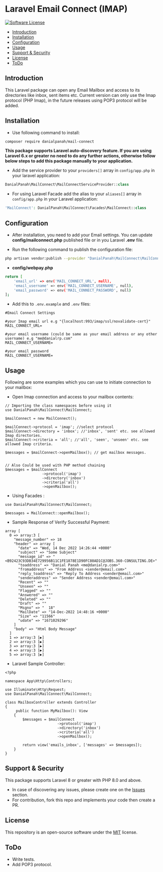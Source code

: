 # Laravel Email Connect (IMAP)

[![Software License](https://img.shields.io/badge/license-MIT-brightgreen.svg?style=flat-square)](LICENSE)

- [Introduction](#introduction)
- [Installation](#installation)
- [Configuration](#configuration)
- [Usage](#usage)
- [Support & Security](#support-security)
- [License](#license)
- [ToDo](#todo)

<a name="introduction"></a>

## Introduction

This Laravel package can open any Email Mailbox and access to its directories like inbox, sent items etc. Current
version can only use the Imap protocol (PHP Imap), in the future releases using POP3 protocol will be added.

<a name="installation"></a>

## Installation

* Use following command to install:

```bash
composer require danialpanah/mail-connect
```

**This package supports Laravel auto-discovery feature. If you are using Laravel 6.x or greater no need to do any
further actions, otherwise follow below steps to add this package manually to your application.**

* Add the service provider to your `providers[]` array in `config/app.php` in your laravel application:

```php
DanialPanah\MailConnect\MailConnectServiceProvider::class
```

* For using Laravel Facade add the alias to your `aliases[]` array in `config/app.php` in your Laravel application:

```php
'MailConnect': DanialPanah\MailConnect\Facades\MailConnect::class
```

<a name="configuration"></a>

## Configuration

* After installation, you need to add your Email settings. You can update **config/mailconnect.php** published file or
  in you Laravel **.env** file.

* Run the following command to publish the configuration file:

```bash
php artisan vendor:publish --provider "DanialPanah\MailConnect\MailConnectServiceProvider"
```

* **config/webpay.php**

```bash
return [
    'email_url' => env('MAIL_CONNECT_URL', null),
    'email_username' => env('MAIL_CONNECT_USERNAME', null),
    'email_password' => env('MAIL_CONNECT_PASSWORD', null)
];
```

* Add this to `.env.example` and `.env` files:

```
#Email Connect Settings

#your Imap email url e.g "{localhost:993/imap/ssl/novalidate-cert}"
MAIL_CONNECT_URL=

#your email username (could be same as your email address or any other username) e.g "me@danialrp.com"
MAIL_CONNECT_USERNAME=

#your email password
MAIL_CONNECT_USERNAME=
```

<a name="usage"></a>

## Usage

Following are some examples which you can use to initiate connection to your mailbox:

* Open Imap connection and access to your mailbox contents:

```
// Importing the class namespaces before using it
use DanialPanah\MailConnect\MailConnect;

$mailConnect = new MailConnect();

$mailConnect->protocol = 'imap'; //select protocol
$mailConnect->directory = 'inbox'; //'inbox', 'sent' etc. see allowed Imap directories.
$mailConnect->criteria = 'all'; //'all', 'seen', 'unseen' etc. see allowed Imap criteria.

$messages = $mailConnect->openMailbox(); // get mailbox messages.


// Also Could be used with PHP method chaining 
$messages = $mailConnect
                 ->protocol('imap')
                 ->directory('inbox')
                 ->criteria('all')
                 ->openMailbox();
```

* Using Facades :

```
use DanialPanah\MailConnect\MailConnect;

$messages = MailConnect::openMailbox();
```

* Sample Response of Verify Successful Payment:

```
array [
  0 => array:3 [
    "message_number" => 18
    "header" => array [
      "date" => "Wed, 14 Dec 2022 14:26:44 +0000"
      "subject" => "Some Subject"
      "message_id" => "<B92423C93DB34E729956B11C1FE1878E1D90FC80AD1C@JOBS.360-CONSULTING.DE>"
      "toaddress" => "Danial Panah <me@danialrp.com>"
      "fromaddress" => "From Address <sender@email.com>"
      "reply_toaddress" => "Reply To Address <sender@email.com>"
      "senderaddress" => "Sender Address <sender@email.com>"
      "Recent" => ""
      "Unseen" => ""
      "Flagged" => ""
      "Answered" => ""
      "Deleted" => ""
      "Draft" => ""
      "Msgno" => "  18"
      "MailDate" => "14-Dec-2022 14:48:16 +0000"
      "Size" => "11566"
      "udate" => "1671029296"
    ]
    "body" => "Html Body Message"
  ]
  1 => array:3 [▶]
  2 => array:3 [▶]
  3 => array:3 [▶]
  4 => array:3 [▶]
  5 => array:3 [▶]
``` 

* Laravel Sample Controller:

```
<?php

namespace App\Http\Controllers;

use Illuminate\Http\Request;
use DanialPanah\MailConnect\MailConnect;

class MailboxController extends Controller
{   
     public function MyMailbox(): View
    {
        $messages = $mailConnect
                        ->protocol('imap')
                        ->directory('inbox')
                        ->criteria('all')
                        ->openMailbox();

        return view('emails_inbox', ['messages' => $messages]);
    }
}

```

<a name="support-security"></a>

## Support & Security

This package supports Laravel 8 or greater with PHP 8.0 and above.

* In case of discovering any issues, please create one on
  the [Issues](https://github.com/danialrp/laravel-webpay/issues) section.
* For contribution, fork this repo and implements your code then create a PR.

<a name="license"></a>

## License

This repository is an open-source software under the [MIT](https://choosealicense.com/licenses/mit/) license.

<a name="todo"></a>

## ToDo
* Write tests.
* Add POP3 protocol.

